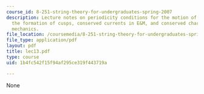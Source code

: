 ```yaml
---
course_id: 8-251-string-theory-for-undergraduates-spring-2007
description: Lecture notes on periodicity conditions for the motion of closed strings,
  the formation of cusps, conserved currents in E&M, and conserved charges in Lagrangian
  mechanics.
file_location: /coursemedia/8-251-string-theory-for-undergraduates-spring-2007/1b4fc542f15f94af295ce319f443719a_lec13.pdf
file_type: application/pdf
layout: pdf
title: lec13.pdf
type: course
uid: 1b4fc542f15f94af295ce319f443719a

---
```

None